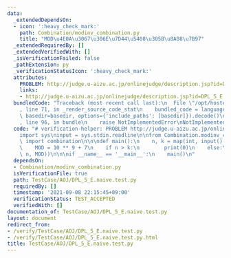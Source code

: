 ```yaml
---
data:
  _extendedDependsOn:
  - icon: ':heavy_check_mark:'
    path: Combination/modinv_combination.py
    title: "MOD\u4E0A\u3067\u306E\u7D44\u5408\u305B\u8A08\u7B97"
  _extendedRequiredBy: []
  _extendedVerifiedWith: []
  _isVerificationFailed: false
  _pathExtension: py
  _verificationStatusIcon: ':heavy_check_mark:'
  attributes:
    PROBLEM: http://judge.u-aizu.ac.jp/onlinejudge/description.jsp?id=DPL_5_E
    links:
    - http://judge.u-aizu.ac.jp/onlinejudge/description.jsp?id=DPL_5_E
  bundledCode: "Traceback (most recent call last):\n  File \"/opt/hostedtoolcache/Python/3.10.6/x64/lib/python3.10/site-packages/onlinejudge_verify/documentation/build.py\"\
    , line 71, in _render_source_code_stat\n    bundled_code = language.bundle(stat.path,\
    \ basedir=basedir, options={'include_paths': [basedir]}).decode()\n  File \"/opt/hostedtoolcache/Python/3.10.6/x64/lib/python3.10/site-packages/onlinejudge_verify/languages/python.py\"\
    , line 96, in bundle\n    raise NotImplementedError\nNotImplementedError\n"
  code: "# verification-helper: PROBLEM http://judge.u-aizu.ac.jp/onlinejudge/description.jsp?id=DPL_5_E\n\
    import sys\ninput = sys.stdin.readline\n\nfrom Combination.modinv_combination\
    \ import combination\n\n\ndef main():\n    n, k = map(int, input().split())\n\
    \    MOD = 10 ** 9 + 7\n    if n > k:\n        print(0)\n    else:\n        print(combination(k,\
    \ n, MOD))\n\n\nif __name__ == '__main__':\n    main()\n"
  dependsOn:
  - Combination/modinv_combination.py
  isVerificationFile: true
  path: TestCase/AOJ/DPL_5_E.naive.test.py
  requiredBy: []
  timestamp: '2021-09-08 22:15:45+09:00'
  verificationStatus: TEST_ACCEPTED
  verifiedWith: []
documentation_of: TestCase/AOJ/DPL_5_E.naive.test.py
layout: document
redirect_from:
- /verify/TestCase/AOJ/DPL_5_E.naive.test.py
- /verify/TestCase/AOJ/DPL_5_E.naive.test.py.html
title: TestCase/AOJ/DPL_5_E.naive.test.py
---
```

